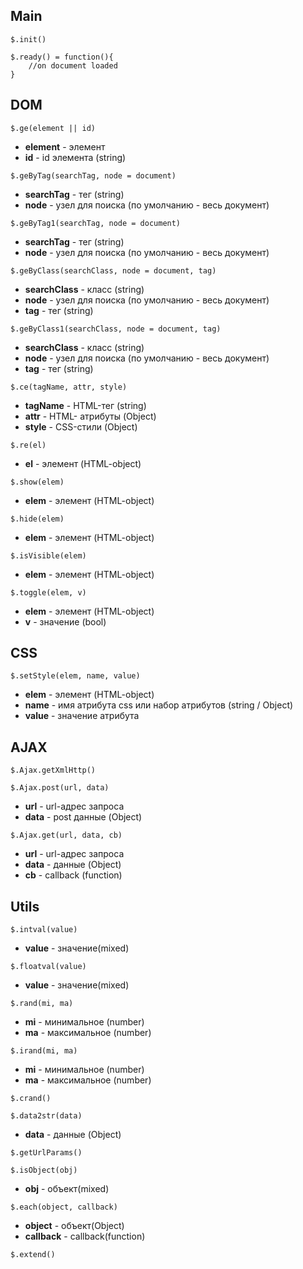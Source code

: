 ## Main
`$.init()`

    $.ready() = function(){
        //on document loaded
    }
## DOM
`$.ge(element || id)`
* **element** - элемент
* **id** - id элемента (string)

`$.geByTag(searchTag, node = document)`
* **searchTag** - тег (string)
* **node** - узел для поиска (по умолчанию - весь документ)

`$.geByTag1(searchTag, node = document)`
* **searchTag** - тег (string)
* **node** - узел для поиска (по умолчанию - весь документ)

`$.geByClass(searchClass, node = document, tag)`
* **searchClass** - класс (string)
* **node** - узел для поиска (по умолчанию - весь документ) 
* **tag** - тег (string)

`$.geByClass1(searchClass, node = document, tag)`
* **searchClass** - класс (string)
* **node** - узел для поиска (по умолчанию - весь документ)
* **tag** - тег (string)

`$.ce(tagName, attr, style)`
* **tagName** - HTML-тег (string)
* **attr** - HTML- атрибуты (Object)
* **style** - CSS-стили (Object)

`$.re(el)`
* **el** - элемент (HTML-object)

`$.show(elem)`
* **elem** - элемент (HTML-object)

`$.hide(elem)`
* **elem** - элемент (HTML-object)

`$.isVisible(elem)`
* **elem** - элемент (HTML-object)

`$.toggle(elem, v)`
* **elem** - элемент (HTML-object)
* **v** - значение (bool)

## CSS
`$.setStyle(elem, name, value)`
* **elem** - элемент (HTML-object)
* **name** - имя атрибута css или набор атрибутов (string / Object)
* **value** - значение атрибута

## AJAX
`$.Ajax.getXmlHttp()`

`$.Ajax.post(url, data)`
* **url** - url-адрес запроса
* **data** - post данные (Object)

`$.Ajax.get(url, data, cb)`
* **url** - url-адрес запроса
* **data** - данные (Object)
* **cb** - callback (function)

## Utils
`$.intval(value)`
* **value** - значение(mixed)

`$.floatval(value)`
* **value** - значение(mixed)

`$.rand(mi, ma)`
* **mi** - минимальное (number)
* **ma** - максимальное (number)

`$.irand(mi, ma)`
* **mi** - минимальное (number)
* **ma** - максимальное (number)

`$.crand()`

`$.data2str(data)`
* **data** - данные (Object)

`$.getUrlParams()`

`$.isObject(obj)`
* **obj** - объект(mixed)

`$.each(object, callback)`
* **object** - объект(Object)
* **callback** - callback(function)

`$.extend()`
